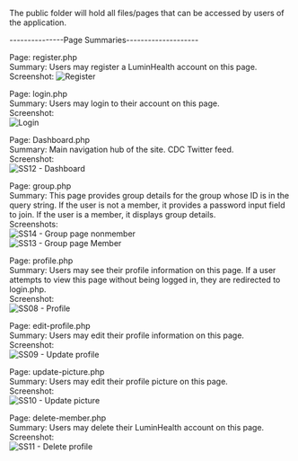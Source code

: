 The public folder will hold all files/pages that can be accessed by users of the application.

---------------Page Summaries--------------------

Page: register.php  
Summary: Users may register a LuminHealth account on this page.  
Screenshot:
![Register](https://user-images.githubusercontent.com/40231621/187822660-09f90226-38e2-494c-a0a5-191793706704.jpg)  
  
Page: login.php  
Summary: Users may login to their account on this page.  
Screenshot:  
![Login](https://user-images.githubusercontent.com/40231621/188530919-06fcc0b1-6e99-4792-86dd-35dc2c07a3af.jpg)  

Page: Dashboard.php  
Summary: Main navigation hub of the site. CDC Twitter feed.  
Screenshot:  
![SS12 - Dashboard](https://user-images.githubusercontent.com/40231621/191601411-dce7194b-4740-4fbe-9d32-2656982cc749.jpg)  

Page: group.php  
Summary: This page provides group details for the group whose ID is in the query string. If the user is not a member, it provides a password input field to join. If the user is a member, it displays group details.  
Screenshots:  
![SS14 - Group page nonmember](https://user-images.githubusercontent.com/40231621/190318431-ea457fb4-d6a0-40c1-9a88-2a3756d426f8.jpg)  
![SS13 - Group page Member](https://user-images.githubusercontent.com/40231621/191601640-a0061e15-7b91-4097-b8bf-05375a181eb0.jpg)  

Page: profile.php  
Summary: Users may see their profile information on this page. If a user attempts to view this page without being logged in, they are redirected to login.php.  
Screenshot:  
![SS08 - Profile](https://user-images.githubusercontent.com/40231621/190037580-3dba4fc6-9e74-4878-8ddb-ded083f97ce5.jpg)    

Page: edit-profile.php  
Summary: Users may edit their profile information on this page.  
Screenshot:  
![SS09 - Update profile](https://user-images.githubusercontent.com/40231621/189794168-c2f687a6-3ebe-4470-9e5b-cb54ebff68f7.jpg)  

Page: update-picture.php  
Summary: Users may edit their profile picture on this page.  
Screenshot:  
![SS10 - Update picture](https://user-images.githubusercontent.com/40231621/189794302-4af7c0f1-985b-483a-9baf-a7cf411a3a91.jpg)  

Page: delete-member.php  
Summary: Users may delete their LuminHealth account on this page.  
Screenshot:  
![SS11 - Delete profile](https://user-images.githubusercontent.com/40231621/190037649-48536ee7-6e7e-4b8e-8f48-8cdc85c9dc6b.jpg)  
 
